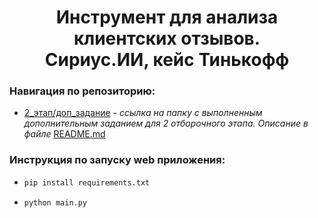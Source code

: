 <h1 align=center><b>Инструмент для анализа клиентских отзывов.</b><br>Сириус.ИИ, кейс Тинькофф</h1>

<h3><b>Навигация по репозиторию:</b></h3>
<ul>
<li>
<a href=https://github.com/seyoulax/reviews_analysis/tree/ef9e7b1595f0eae72f0c9d49eeaa7105a1deca18/2_%D1%8D%D1%82%D0%B0%D0%BF/%D0%B4%D0%BE%D0%BF_%D0%B7%D0%B0%D0%B4%D0%B0%D0%BD%D0%B8%D0%B5>2_этап/доп_задание</a> - <i>ссылка на папку с выполненным дополнительным заданием для 2 отборочного этапа. Описание в файле</i> <a href=https://github.com/seyoulax/reviews_analysis/blob/ef9e7b1595f0eae72f0c9d49eeaa7105a1deca18/2_%D1%8D%D1%82%D0%B0%D0%BF/%D0%B4%D0%BE%D0%BF_%D0%B7%D0%B0%D0%B4%D0%B0%D0%BD%D0%B8%D0%B5/README.md>README.md</a>
</li>
</ul>

<h3><b>Инструкция по запуску web приложения:</b></h3>

- ```python
  pip install requirements.txt
  ```
- ```bash
  python main.py
  ```
